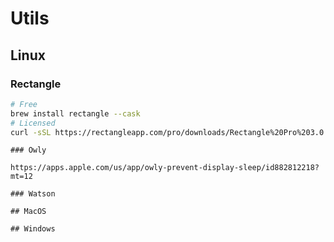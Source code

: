 # Utils

## Linux

### Rectangle

```bash
# Free
brew install rectangle --cask
# Licensed
curl -sSL https://rectangleapp.com/pro/downloads/Rectangle%20Pro%203.0.35.dmg -o rectangle.dmg
```

```
### Owly

https://apps.apple.com/us/app/owly-prevent-display-sleep/id882812218?mt=12

### Watson

## MacOS

## Windows
```
